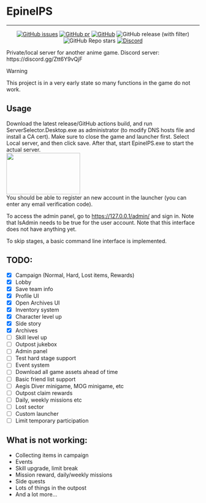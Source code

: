 # EpinelPS

---

<div align="center">

[![GitHub issues](https://img.shields.io/github/issues/MishaProductions/nikke-server?style=flat-square)](https://github.com/MishaProductions/nikke-server/issues)
[![GitHub pr](https://img.shields.io/github/issues-pr/MishaProductions/nikke-server?style=flat-square)](https://github.com/MishaProductions/nikke-server/pulls)
[![GitHub](https://img.shields.io/github/license/MishaProductions/nikke-server?style=flat-square)](https://github.com/MishaProductions/nikke-server/blob/main/LICENSE)
![GitHub release (with filter)](https://img.shields.io/github/downloads-pre/MishaProductions/nikke-server/latest/total?style=flat-square)
![GitHub Repo stars](https://img.shields.io/github/stars/MishaProductions/nikke-server?style=flat-square)
[![Discord](https://img.shields.io/discord/1261717212448952450?style=flat-square)](https://discord.gg/Ztt6Y9vQjF)

</div>
Private/local server for another anime game. Discord server: https://discord.gg/Ztt6Y9vQjF


> [!WARNING]
> This project is in a very early state so many functions in the game do not work.

## Usage
Download the latest release/GitHub actions build, and run ServerSelector.Desktop.exe as administrator (to modify DNS hosts file and install a CA cert). Make sure to close the game and launcher first. Select Local server, and then click save. After that, start EpinelPS.exe to start the actual server.
<br>
<img src="https://github.com/MishaProductions/nikke-server/assets/106913236/b01194ef-aec5-4de9-b982-1253757655f8" width="192" height="108">
<br>
You should be able to register an new account in the launcher (you can enter any email verification code).

To access the admin panel, go to https://127.0.0.1/admin/ and sign in. Note that IsAdmin needs to be true for the user account. Note that this interface does not have anything yet.

To skip stages, a basic command line interface is implemented.


## TODO: 
 - [X] Campaign (Normal, Hard, Lost items, Rewards)
 - [X] Lobby
 - [X] Save team info
 - [X] Profile UI
 - [X] Open Archives UI
 - [X] Inventory system
 - [X] Character level up
 - [X] Side story
 - [X] Archives
 - [ ] Skill level up
 - [ ] Outpost jukebox
 - [ ] Admin panel
 - [ ] Test hard stage support
 - [ ] Event system
 - [ ] Download all game assets ahead of time
 - [ ] Basic friend list support
 - [ ] Aegis Diver minigame, MOG minigame, etc
 - [ ] Outpost claim rewards
 - [ ] Daily, weekly missions etc
 - [ ] Lost sector
 - [ ] Custom launcher
 - [ ] Limit temporary participation
 
## What is not working:
 - Collecting items in campaign
 - Events
 - Skill upgrade, limit break
 - Mission reward, daily/weekly missions
 - Side quests
 - Lots of things in the outpost
 - And a lot more...
